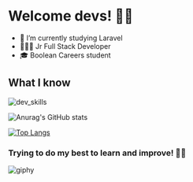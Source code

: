 # Welcome devs! 👋🏻

* 📖 I’m currently studying Laravel
* 👨🏻‍💻 Jr Full Stack Developer
* 🎓 Boolean Careers student

## What I know
![dev_skills](https://user-images.githubusercontent.com/73042051/123401021-aa193c00-d5a6-11eb-9697-6a0abac2c191.png)

![Anurag's GitHub stats](https://github-readme-stats.vercel.app/api?username=alebacce&show_icons=true&theme=dark)

[![Top Langs](https://github-readme-stats.vercel.app/api/top-langs/?username=alebacce&layout=compact)](https://github.com/anuraghazra/github-readme-stats)




### Trying to do my best to learn and improve! 💪🏻


![giphy](https://user-images.githubusercontent.com/73042051/123301379-e18ed680-d51b-11eb-8952-decc9259630d.gif)

